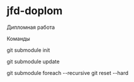 # jfd-doplom
Дипломная работа

Команды

git submodule init

git submodule update

git submodule foreach --recursive git reset --hard
